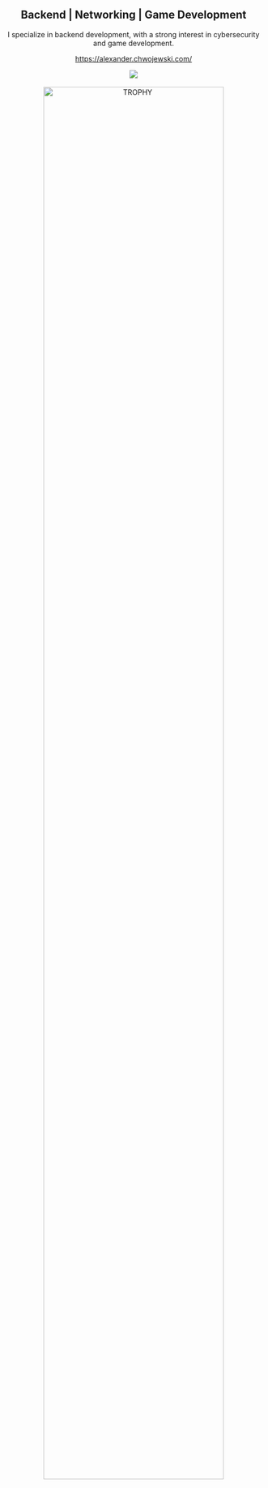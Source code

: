 <div align="center">
  <h2>Backend | Networking | Game Development</h2>
</div>

<div align="center">
  I specialize in backend development, with a strong interest in cybersecurity and game development.

  https://alexander.chwojewski.com/

  <a href="https://skillicons.dev">
    <img src="https://skillicons.dev/icons?i=python,js,ts,cs,cpp,c,unity,svelte,linux,mysql,postgres&perline=14" />
  </a>
</div>

<br>

<div align=center>
  <a href="https://github.com/ryo-ma/github-profile-trophy" title="Go to Source">
      <img align="center" width=84% src="https://github-profile-trophy.vercel.app/?username=alexchwoj&theme=radical&row=1&column=7&margin-h=15&margin-w=5&no-bg=true" alt="TROPHY" />
  </a>

  <br>
  <br>

  <img src="https://komarev.com/ghpvc/?username=alexchwoj&style=flat-square&color=blue" alt=""/>
</div>
